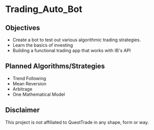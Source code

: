 # Trading_Auto_Bot

## Objectives
- Create a bot to test out various algorithmic trading strategies.
- Learn the basics of investing
- Building a functional trading app that works with IB's API

## Planned Algorithms/Strategies
- Trend Following
- Mean Reversion
- Arbitrage
- One Mathematical Model 

## Disclaimer
This project is not affiliated to QuestTrade in any shape, form or way. 
